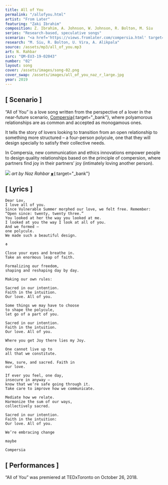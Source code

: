 ```yaml
---
title: All of You
permalink: "/allofyou.html"
artist: "From Later"
featuring: "Zaki Ibrahim"
composition: Z. Ibrahim, A. Johnson, W. Johnson, R. Bolton, M. Siu
series: "Research-based, speculative songs"
scenario: "<a href='https://views.fromlater.com/compersia.html' target='_blank'>Compersia</a> is a mass-polyamory scenario characterized by multi-layered complex structures of transient kinship. Communication and ethics innovations empower people to negotiate quality relationships where partners find joy in their partners’ joy."
research: "M. Siu, R. Bolton, U. Vira, A. Alikpala"
source: /assets/mp3/all_of_you.mp3
art: N. Rahbar
isrc: "QM-EU3-19-02043"
number: "02"
layout: song
cover: /assets/images/song-02.png
cover_swap: /assets/images/all_of_you_naz_r_large.jpg
year: 2019
---
```


## [ Scenario ]
“All of You” is a love song written from the perspective of a lover in the near-future scenario, [Compersia](https://views.fromlater.com/compersia.html){:target="_bank"}, where polyamorous relationships are as common and accepted as monogamous ones.

It tells the story of lovers looking to transition from an open relationship to something more structured – a four-person polycule, one that they will design specially to satisfy their collective needs.

In Compersia, new communication and ethics innovations empower people to design quality relationships based on the principle of compersion, where partners find joy in their partners’ joy (intimately loving another person).

![](/assets/images/all_of_you_naz_r_large.jpg)
*art by Naz Rahbar* [∎](https://www.instagram.com/naz.rahbar/){:target="_bank"}

## [ Lyrics ]

```
Dear Lov, 
I love all of you. 
Since Vulnerable Summer morphed our love, we felt free. Remember: 
“Open since: twenty, twenty three.”
You looked at her the way you looked at me.
I looked at you the way I look at all of you.
And we formed –
one polycule.
We made such a beautiful design.

≑

Close your eyes and breathe in.
Take an enormous leap of faith.

Formalizing our freedom,
shaping and reshaping day by day. 

Making our own rules:

Sacred in our intention. 
Faith in the intuition.
Our love. All of you.

Some things we may have to choose
to shape the polycule,
let go of a part of you.

Sacred in our intention. 
Faith in the intuition.
Our love. All of you. 

Where you get Joy there lies my Joy.

One cannot live up to
all that we constitute.

New, sure, and sacred. Faith in
our love.
   
If ever you feel, one day,
insecure in anyway –
know that we’re safe going through it.
Take care to improve how we communicate.

Mediate how we relate.
Harmonize the sum of our ways,
collectively sacred.

Sacred in our intention. 
Faith in the intuition:
Our love. All of you.

We’re embracing change

maybe

Compersia
```

## [ Performances ]

“All of You” was premiered at TEDxToronto on October 26, 2018.